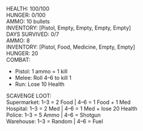 HEALTH: 100/100  
HUNGER: 0/100  
AMMO: 10 bullets  
INVENTORY: [Pistol, Empty, Empty, Empty, Empty]  
DAYS SURVIVED: 0/7  
AMMO: 8  
INVENTORY: [Pistol, Food, Medicine, Empty, Empty]  
HUNGER: 20  
COMBAT:  
- Pistol: 1 ammo = 1 kill  
- Melee: Roll 4–6 to kill 1  
- Run: Lose 10 Health  

SCAVENGE LOOT:  
Supermarket: 1–3 = 2 Food | 4–6 = 1 Food + 1 Med  
Hospital: 1–3 = 2 Med | 4–6 = 1 Med + lose 20 Health  
Police: 1–3 = 5 Ammo | 4–6 = Shotgun  
Warehouse: 1–3 = Random | 4–6 = Fuel  
